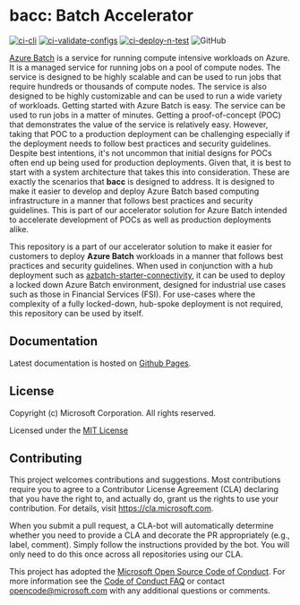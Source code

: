 # bacc: Batch Accelerator

[![ci-cli](https://github.com/Azure/bacc/actions/workflows/ci-cli.yaml/badge.svg?event=push)](https://github.com/Azure/bacc/actions/workflows/ci-cli.yaml)
[![ci-validate-configs](https://github.com/Azure/bacc/actions/workflows/ci-validate.yaml/badge.svg?event=push)](https://github.com/Azure/bacc/actions/workflows/ci-validate.yaml)
[![ci-deploy-n-test](https://github.com/Azure/bacc/actions/workflows/ci-deploy-n-test.yaml/badge.svg?event=push)](https://github.com/Azure/bacc/actions/workflows/ci-deploy-n-test.yaml)
![GitHub](https://img.shields.io/github/license/Azure/bacc)

[Azure Batch](https://learn.microsoft.com/en-us/azure/batch/batch-technical-overview)
is a service for running compute intensive workloads on Azure. It is a managed service for running
jobs on a pool of compute nodes. The service is designed to be highly scalable and can be used to run jobs that
require hundreds or thousands of compute nodes. The service is also designed to be highly customizable and can be
used to run a wide variety of workloads. Getting started with Azure Batch is easy. The service can be used to run jobs
in a matter of minutes. Getting a proof-of-concept (POC) that demonstrates the value of the service is relatively easy.
However, taking that POC to a production deployment can be challenging especially if the deployment needs to follow
best practices and security guidelines.
Despite best intentions, it's not uncommon that initial designs for POCs often end up being used for production deployments.
Given that, it is best to start with a system architecture that takes this into consideration.
These are exactly the scenarios that  **bacc** is designed to address. It is designed to make it easier to develop and
deploy Azure Batch based computing infrastructure in a manner that follows best practices and security guidelines.
This is part of our accelerator solution for Azure Batch intended to accelerate development of POCs as well as
production deployments alike.

This repository is a part of our accelerator solution to make it easier for customers to deploy **Azure Batch** workloads
in a manner that follows best practices and security guidelines. When used in conjunction with a hub deployment such as
[azbatch-starter-connectivity](https://github.com/mocelj/azbatch-starter-connectivity), it can be used to deploy
a locked down Azure Batch environment, designed for industrial use cases such as those in Financial Services (FSI).
For use-cases where the complexity of a fully locked-down, hub-spoke deployment is not required, this repository
can be used by itself.

## Documentation

Latest documentation is hosted on [Github Pages](https://azure.github.io/bacc/).

## License

Copyright (c) Microsoft Corporation. All rights reserved.

Licensed under the [MIT License](./LICENSE)

## Contributing

This project welcomes contributions and suggestions. Most contributions require you to
agree to a Contributor License Agreement (CLA) declaring that you have the right to,
and actually do, grant us the rights to use your contribution. For details, visit
https://cla.microsoft.com.

When you submit a pull request, a CLA-bot will automatically determine whether you need
to provide a CLA and decorate the PR appropriately (e.g., label, comment). Simply follow the
instructions provided by the bot. You will only need to do this once across all repositories using our CLA.

This project has adopted the [Microsoft Open Source Code of Conduct](https://opensource.microsoft.com/codeofconduct/).
For more information see the [Code of Conduct FAQ](https://opensource.microsoft.com/codeofconduct/faq/)
or contact [opencode@microsoft.com](mailto:opencode@microsoft.com) with any additional questions or comments.
